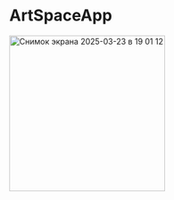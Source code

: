 # ArtSpaceApp
<img width="279" alt="Снимок экрана 2025-03-23 в 19 01 12" src="https://github.com/user-attachments/assets/ba878499-e346-4ac7-83a2-8a33624e5631" />
